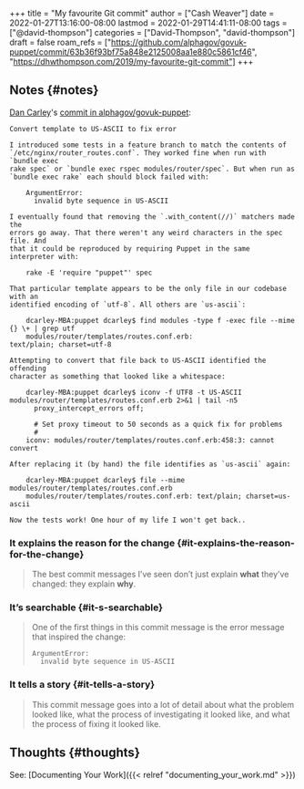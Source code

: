 +++
title = "My favourite Git commit"
author = ["Cash Weaver"]
date = 2022-01-27T13:16:00-08:00
lastmod = 2022-01-29T14:41:11-08:00
tags = ["@david-thompson"]
categories = ["David-Thompson", "david-thompson"]
draft = false
roam_refs = ["https://github.com/alphagov/govuk-puppet/commit/63b36f93bf75a848e2125008aa1e880c5861cf46", "https://dhwthompson.com/2019/my-favourite-git-commit"]
+++

## Notes {#notes}

[Dan Carley](https://github.com/dcarley)'s [commit in alphagov/govuk-puppet](https://github.com/alphagov/govuk-puppet/commit/63b36f93bf75a848e2125008aa1e880c5861cf46):

```nil
Convert template to US-ASCII to fix error

I introduced some tests in a feature branch to match the contents of
`/etc/nginx/router_routes.conf`. They worked fine when run with `bundle exec
rake spec` or `bundle exec rspec modules/router/spec`. But when run as
`bundle exec rake` each should block failed with:

    ArgumentError:
      invalid byte sequence in US-ASCII

I eventually found that removing the `.with_content(//)` matchers made the
errors go away. That there weren't any weird characters in the spec file. And
that it could be reproduced by requiring Puppet in the same interpreter with:

    rake -E 'require "puppet"' spec

That particular template appears to be the only file in our codebase with an
identified encoding of `utf-8`. All others are `us-ascii`:

    dcarley-MBA:puppet dcarley$ find modules -type f -exec file --mime {} \+ | grep utf
    modules/router/templates/routes.conf.erb:                                         text/plain; charset=utf-8

Attempting to convert that file back to US-ASCII identified the offending
character as something that looked like a whitespace:

    dcarley-MBA:puppet dcarley$ iconv -f UTF8 -t US-ASCII modules/router/templates/routes.conf.erb 2>&1 | tail -n5
      proxy_intercept_errors off;

      # Set proxy timeout to 50 seconds as a quick fix for problems
      #
    iconv: modules/router/templates/routes.conf.erb:458:3: cannot convert

After replacing it (by hand) the file identifies as `us-ascii` again:

    dcarley-MBA:puppet dcarley$ file --mime modules/router/templates/routes.conf.erb
    modules/router/templates/routes.conf.erb: text/plain; charset=us-ascii

Now the tests work! One hour of my life I won't get back..
```


### It explains the reason for the change {#it-explains-the-reason-for-the-change}

> The best commit messages I’ve seen don’t just explain **what** they’ve changed: they explain **why**.


### It’s searchable {#it-s-searchable}

> One of the first things in this commit message is the error message that inspired the change:
>
> ```nil
> ArgumentError:
>   invalid byte sequence in US-ASCII
> ```


### It tells a story {#it-tells-a-story}

> This commit message goes into a lot of detail about what the problem looked like, what the process of investigating it looked like, and what the process of fixing it looked like.


## Thoughts {#thoughts}

See: [Documenting Your Work]({{< relref "documenting_your_work.md" >}})
